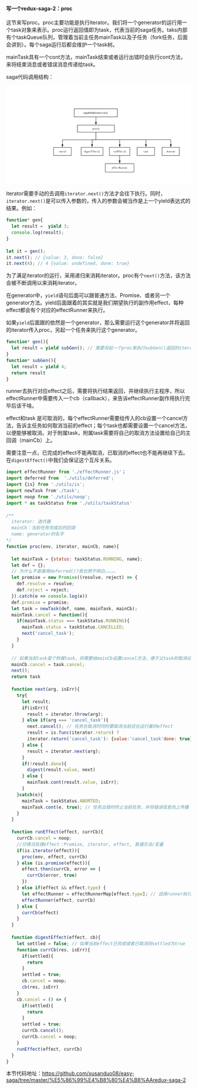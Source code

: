 #### 写一个redux-saga-2：proc
这节来写proc。proc主要功能是执行iterator。我们将一个generator的运行用一个task对象来表示。proc运行返回值即为task，代表当前的saga任务。taks内部有个taskQueue队列，管理着当前主任务mainTask以及子任务（fork任务，后面会讲到）。每个saga运行后都会维护一个task树。

mainTask具有一个cont方法，mainTask结束或者运行出错时会执行cont方法，来将结束消息或者错误消息传递给task。



saga代码调用结构：

![](./img/saga代码调用结构.png)

iterator需要手动的去调用`iterator.next()`方法才会往下执行。同时，`iterator.next()`是可以传入参数的，传入的参数会被当作是上一个yield表达式的结果。例如：

```javascript
function* gen{
  let result =  yield 3;
  console.log(result);
}

let it = gen();
it.next(); // {value: 3, done: false}
it.next(4); // 4 {value: undefined, done: true}
```



为了满足iterator的运行，采用递归来消耗iterator。proc有个`next()`方法，该方法会被不断调用以来消耗iterator。

在generator中，`yield`语句后面可以跟普通方法、Promise、或者另一个generator方法。yield后面跟着的其实就是我们期望执行的副作用effect，每种effect都会有个对应的effectRunner来执行。

如果`yield`后面跟的依然是一个generator，那么需要运行这个generator并将返回的iterator传入proc，另起一个任务来执行这个generator。

```javascript
function* gen(){
  let result = yield subGen(); // 需要另起一个proc来执行subGen()返回的iterator
}
function* subGen(){
  let result = yield 4;
  return result
}
```

runner去执行对应effect之后，需要将执行结果返回，并继续执行主程序，所以effectRunner中需要传入一个cb（callback），来告诉effectRunner副作用执行完毕后该干啥。

effect和task 是可取消的，每个effectRunner需要给传入的cb设置一个cancel方法，告诉主任务如何取消当前的effect；每个task也都需要设置一个cancel方法，以便能够被取消。对于附属task，附属task需要将自己的取消方法设置给自己的主回调（mainCb）上。

需要注意一点，已完成的effect不能再取消，已取消的effect也不能再继续下去。在`digestEffect()`中我们会保证这个互斥关系。

```javascript
import effectRunner from './effectRunner.js'；
import deferred from  './utils/deferred';
import {is} from './utils/is';
import newTask from'./task';
import noop from './utils/noop';
import * as taskStatus from './utils/taskStatus'

/**
  iterator: 迭代器
  mainCb：当前任务完成后的回调
  name: generator的名字
*/
function proc(env, iterator, mainCb, name){
  
  let mainTask = {status: taskStatus.RUNNING, name};
  let def = {};
  // 为什么不直接用deferred()?我也想不明白。。。。。
  let promise = new Promise((resolve, reject) => { 
    def.resolve = resolve;
    def.reject = reject;
  }).catch(e => console.log(e))
  def.promise = promise;
  let task = newTask(def, name, mainTask, mainCb);
  mainTask.cancel = function(){
    if(mainTask.status === taskStatus.RUNNING){
      mainTask.status = taskStatus.CANCELLED;
      next('cancel_task');
    }
  }
  
  // 如果当前task是个附属task，则需要给mainCb设置cancel方法，便于父task的取消动作
  mainCb.cancel = task.cancel;
  next();
  return task
    
  function next(arg, isErr){
    try{
      let result;
      if(isErr){
        result = iterator.throw(arg);
      } else if(arg === 'cancel_task'){
        next.cancel(); // 任务在取消时同时要取消当前还在运行着的effect
        result = is.func(iterator.return) ? 
        iterator.return('cancel_task'): {value:'cancel_task'done: true}
      } else {
        result = iterator.next(arg);
      }
      if(!result.done){
        digest(result.value, next)
      } else {
        mainTask.cont(result.value, isErr);
      }      
    }catch(e){
      mainTask = taskStatus.ABORTED;
      mainTask.cont(e, true); // 任务出错时终止当前任务，并将错误信息向上传播
    }
  }
  
  function runEffect(effect, currCb){
    currCb.cancel = noop;
    //分情况处理effect：Promise, iterator, effect, 普通方法/变量
    if(is.iterator(effect)){
      proc(env, effect, currCb)
    } else (is.promise(effect)){
      effect.then(currCb, error => {
        currCb(error, true)
      })
    } else if(effect && effect.type) {
      let effectRunner = effectRunnerMap[effect.type]; // 选择runner执行effect
      effectRunner(effect, currCb)
    } else {
      currCb(effect)
    }
  }
  
  function digestEffect(effect, cb){
    let settled = false; // 如果当前effect已完成或者已取消则settled为true
    function currCb(res, isErr){
      if(settled){
        return
      }
      settled = true;
      cb.cancel = noop;
      cb(res, isErr)
    }
    cb.cancel = () => {
      if(settled){
        return
      }
      settled = true;
      currCb.cancel();
      currCb.cancel = noop;
    }
    runEffect(effect, currCb)
  }
}
```

本节代码地址：https://github.com/xusanduo08/easy-saga/tree/master/%E5%86%99%E4%B8%80%E4%B8%AAredux-saga-2